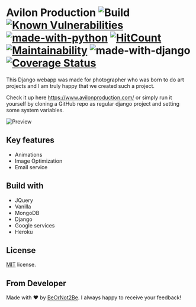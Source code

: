 <!-- @format -->

# Avilon Production ![Build][badge:github-actions] [![Known Vulnerabilities][badge:repo-vulnerabilities]][link:repo-vulnerabilities] [![made-with-python](https://img.shields.io/badge/Made%20with-Python-1f425f.svg)](https://www.python.org/) [![HitCount][badge:hit]][link:hit] [![Maintainability][badge: maintainability]][link: maintainability] ![made-with-django](https://static.djangoproject.com/img/badges/djangomade124x25.gif) [![Coverage Status](https://coveralls.io/repos/github/BeOrNot2Be/MEDILOV-back/badge.svg?branch=master)](https://coveralls.io/github/BeOrNot2Be/MEDILOV-back?branch=master)

This Django webapp was made for photographer who was born to do art projects and I am truly happy that we created such a project.

Check it up here https://www.avilonproduction.com/ or simply run it yourself by cloning a GitHub repo as regular django project and setting some system variables.

![Preview](https://user-images.githubusercontent.com/33556915/75956119-1630d780-5e6c-11ea-96ea-d05fd5117b5f.png)

## Key features

- Animations
- Image Optimization
- Email service

## Build with

- JQuery
- Vanilla
- MongoDB
- Django
- Google services
- Heroku

## License

[MIT](LICENSE.txt) license.

## From Developer

Made with ❤️ by [BeOrNot2Be][link:beornot2be]. I always happy to receive your feedback!

[badge:repo-vulnerabilities]: https://snyk.io/test/github/BeOrNot2Be/MEDILOV-back/badge.svg
[badge: maintainability]: https://api.codeclimate.com/v1/badges/a91f11d7002f184fbff4/maintainability
[badge:github-actions]: https://github.com/BeOrNot2Be/MEDILOV-back/workflows/Build/badge.svg?branch=next
[badge:hit]: https://hits.dwyl.com/BeOrNot2Be/MEDILOV-back.svg
[link:repo-vulnerabilities]: https://snyk.io/test/github/BeOrNot2Be/MEDILOV-back
[link:hit]: http://hits.dwyl.com/BeOrNot2Be/MEDILOV-back
[link: maintainability]: https://codeclimate.com/github/BeOrNot2Be/MEDILOV-back/maintainability
[link:beornot2be]: https://github.com/BeOrNot2Be
